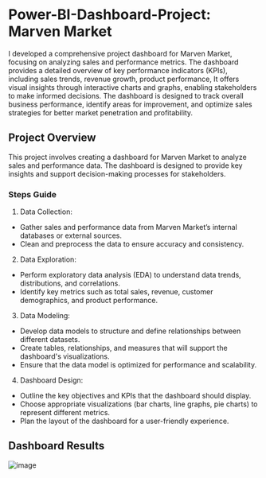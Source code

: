 # Power-BI-Dashboard-Project: Marven Market
I developed a comprehensive project dashboard for Marven Market, focusing on analyzing sales and performance metrics. The dashboard provides a detailed overview of key performance indicators (KPIs), including sales trends, revenue growth, product performance, It offers visual insights through interactive charts and graphs, enabling stakeholders to make informed decisions. The dashboard is designed to track overall business performance, identify areas for improvement, and optimize sales strategies for better market penetration and profitability.

## Project Overview
This project involves creating a dashboard for Marven Market to analyze sales and performance data. The dashboard is designed to provide key insights and support decision-making processes for stakeholders.
### Steps Guide
1. Data Collection:
- Gather sales and performance data from Marven Market’s internal databases or external sources.
- Clean and preprocess the data to ensure accuracy and consistency.

2. Data Exploration:
- Perform exploratory data analysis (EDA) to understand data trends, distributions, and correlations.
- Identify key metrics such as total sales, revenue, customer demographics, and product performance.

3. Data Modeling:
- Develop data models to structure and define relationships between different datasets.
- Create tables, relationships, and measures that will support the dashboard's visualizations.
- Ensure that the data model is optimized for performance and scalability.

4. Dashboard Design:
- Outline the key objectives and KPIs that the dashboard should display.
- Choose appropriate visualizations (bar charts, line graphs, pie charts) to represent different metrics.
- Plan the layout of the dashboard for a user-friendly experience.

## Dashboard Results

![image](https://github.com/user-attachments/assets/35c8eb14-781d-4393-b1b7-6bd5b2d5f8ae)



